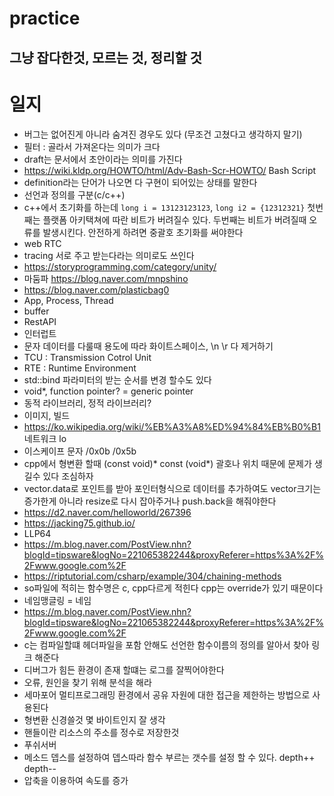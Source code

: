 # practice
그냥 잡다한것, 모르는 것, 정리할 것
---

# 일지

- 버그는 없어진게 아니라 숨겨진 경우도 있다 (무조건 고쳤다고 생각하지 말기)
- 필터 : 골라서 가져온다는 의미가 크다
- draft는 문서에서 초안이라는 의미를 가진다
- https://wiki.kldp.org/HOWTO/html/Adv-Bash-Scr-HOWTO/ Bash Script 
- definition라는 단어가 나오면 다 구현이 되어있는 상태를 말한다
- 선언과 정의를 구분(c/c++)
- c++에서 초기화를 하는데 `long i = 13123123123`,   `long i2 = {12312321}`  첫번째는 플랫폼 아키택쳐에 따란 비트가 버려질수 있다. 두번째는 비트가 버려질때 오류를 발생시킨다. 안전하게 하려면 중괄호 초기화를 써야한다
- web RTC
- tracing 서로 주고 받는다라는 의미로도 쓰인다
- https://storyprogramming.com/category/unity/
- 마둠파 https://blog.naver.com/mnpshino
- https://blog.naver.com/plasticbag0
- App, Process, Thread
- buffer
- RestAPI
- 인터럽트
- 문자 데이터를 다룰때 용도에 따라 화이트스페이스, \n \r  다 제거하기
- TCU : Transmission Cotrol Unit
- RTE : Runtime Environment
- std::bind 파라미터의 받는 순서를 변경 할수도 있다
- void*, function pointer? = generic pointer
- 동적 라이브러리, 정적 라이브러리?
- 이미지, 빌드
- https://ko.wikipedia.org/wiki/%EB%A3%A8%ED%94%84%EB%B0%B1 네트워크 lo
- 이스케이프 문자 /0x0b /0x5b
- cpp에서 형변환 할때 (const void)* const (void*) 괄호나 위치 때문에 문제가 생길수 있다 조심하자 
- vector.data로 포인트를 받아 포인터형식으로 데이터를 추가하여도 vector크기는 증가한게 아니라 resize로 다시 잡아주거나 push.back을 해줘야한다
- https://d2.naver.com/helloworld/267396
- https://jacking75.github.io/
- LLP64
- https://m.blog.naver.com/PostView.nhn?blogId=tipsware&logNo=221065382244&proxyReferer=https%3A%2F%2Fwww.google.com%2F
- https://riptutorial.com/csharp/example/304/chaining-methods
- so파일에 적히는 함수명은 c, cpp다르게 적힌다 cpp는 override가 있기 때문이다
- 네임맹글링 = 네임 
- https://m.blog.naver.com/PostView.nhn?blogId=tipsware&logNo=221065382244&proxyReferer=https%3A%2F%2Fwww.google.com%2F
- c는 컴파일할떄 헤더파일을 포함 안해도 선언한 함수이름의 정의를 알아서 찾아 링크 해준다
- 디버그가 힘든 환경이 존재 할떄는 로그를 잘찍어야한다
- 오류, 원인을 찾기 위해 분석을 해라
- 세마포어 멀티프로그래밍 환경에서 공유 자원에 대한 접근을 제한하는 방법으로 사용된다
- 형변환 신경쓸것 몇 바이트인지 잘 생각 
- 핸들이란 리소스의 주소를 정수로 저장한것
- 푸쉬서버
- 메소드 뎁스를 설정하여 뎁스따라 함수 부르는 갯수를 설정 할 수 있다. depth++ depth--
- 압축을 이용하여 속도를 증가 
